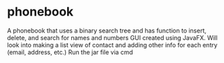 # phonebook
A phonebook that uses a binary search tree and has function to insert, delete, and search for names and numbers
GUI created using JavaFX. Will look into making a list view of contact and adding other info for each entry (email, address, etc.)
Run the jar file via cmd
